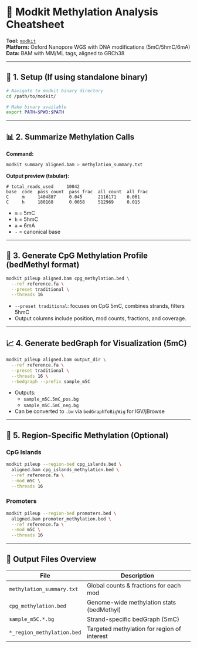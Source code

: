 # 🧬 Modkit Methylation Analysis Cheatsheet

**Tool:** [`modkit`](https://github.com/nanoporetech/modkit)  
**Platform:** Oxford Nanopore WGS with DNA modifications (5mC/5hmC/6mA)  
**Data:** BAM with MM/ML tags, aligned to GRCh38  

---

## 🔧 1. Setup (If using standalone binary)

```bash
# Navigate to modkit binary directory
cd /path/to/modkit/

# Make binary available
export PATH=$PWD:$PATH
```

---

## 📊 2. Summarize Methylation Calls

**Command:**

```bash
modkit summary aligned.bam > methylation_summary.txt
```

**Output preview (tabular):**

```
# total_reads_used     10042
base  code  pass_count  pass_frac  all_count  all_frac
C     m     1404887     0.045      2116171    0.061
C     h     180168      0.0058     512969     0.015
```

- `m` = 5mC  
- `h` = 5hmC  
- `a` = 6mA  
- `-` = canonical base

---

## 📌 3. Generate CpG Methylation Profile (bedMethyl format)

```bash
modkit pileup aligned.bam cpg_methylation.bed \
  --ref reference.fa \
  --preset traditional \
  --threads 16
```

- `--preset traditional`: focuses on CpG 5mC, combines strands, filters 5hmC
- Output columns include position, mod counts, fractions, and coverage.

---

## 📈 4. Generate bedGraph for Visualization (5mC)

```bash
modkit pileup aligned.bam output_dir \
  --ref reference.fa \
  --preset traditional \
  --threads 16 \
  --bedgraph --prefix sample_m5C
```

- Outputs:
  - `sample_m5C.5mC_pos.bg`
  - `sample_m5C.5mC_neg.bg`
- Can be converted to `.bw` via `bedGraphToBigWig` for IGV/jBrowse

---

## 🧬 5. Region-Specific Methylation (Optional)

### CpG Islands

```bash
modkit pileup --region-bed cpg_islands.bed \
  aligned.bam cpg_islands_methylation.bed \
  --ref reference.fa \
  --mod m5C \
  --threads 16
```

### Promoters

```bash
modkit pileup --region-bed promoters.bed \
  aligned.bam promoter_methylation.bed \
  --ref reference.fa \
  --mod m5C \
  --threads 16
```

---

## 📂 Output Files Overview

| File                          | Description                                |
|-------------------------------|--------------------------------------------|
| `methylation_summary.txt`     | Global counts & fractions for each mod     |
| `cpg_methylation.bed`         | Genome-wide methylation stats (bedMethyl)  |
| `sample_m5C.*.bg`             | Strand-specific bedGraph (5mC)             |
| `*_region_methylation.bed`    | Targeted methylation for region of interest|
